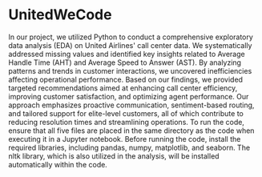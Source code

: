 # UnitedWeCode
In our project, we utilized Python to conduct a comprehensive exploratory data analysis (EDA) on United Airlines' call center data. We systematically addressed missing values and identified key insights related to Average Handle Time (AHT) and Average Speed to Answer (AST). By analyzing patterns and trends in customer interactions, we uncovered inefficiencies affecting operational performance. Based on our findings, we provided targeted recommendations aimed at enhancing call center efficiency, improving customer satisfaction, and optimizing agent performance. Our approach emphasizes proactive communication, sentiment-based routing, and tailored support for elite-level customers, all of which contribute to reducing resolution times and streamlining operations.
To run the code, ensure that all five files are placed in the same directory as the code when executing it in a Jupyter notebook. Before running the code, install the required libraries, including pandas, numpy, matplotlib, and seaborn. The nltk library, which is also utilized in the analysis, will be installed automatically within the code.
